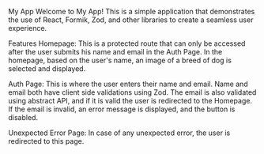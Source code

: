 My App
Welcome to My App! This is a simple application that demonstrates the use of React, Formik, Zod, and other libraries to create a seamless user experience.

Features
Homepage: This is a protected route that can only be accessed after the user submits his name and email in the Auth Page. In the homepage, based on the user's name, an image of a breed of dog is selected and displayed.

Auth Page: This is where the user enters their name and email. Name and email both have client side validations using Zod. The email is also validated using abstract API, and if it is valid the user is redirected to the Homepage. If the email is invalid, an error message is displayed, and the button is disabled.

Unexpected Error Page: In case of any unexpected error, the user is redirected to this page.
